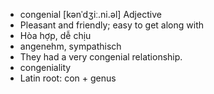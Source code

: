 - congenial	[kənˈdʒiː.ni.əl]	Adjective
- Pleasant and friendly; easy to get along with
- Hòa hợp, dễ chịu
- angenehm, sympathisch
- They had a very congenial relationship.
- congeniality
- Latin root: con + genus